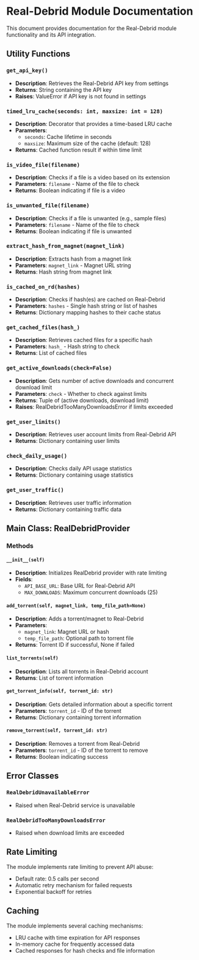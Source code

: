 # Real-Debrid Module Documentation

This document provides documentation for the Real-Debrid module functionality and its API integration.

## Utility Functions

### `get_api_key()`
- **Description**: Retrieves the Real-Debrid API key from settings
- **Returns**: String containing the API key
- **Raises**: ValueError if API key is not found in settings

### `timed_lru_cache(seconds: int, maxsize: int = 128)`
- **Description**: Decorator that provides a time-based LRU cache
- **Parameters**:
  - `seconds`: Cache lifetime in seconds
  - `maxsize`: Maximum size of the cache (default: 128)
- **Returns**: Cached function result if within time limit

### `is_video_file(filename)`
- **Description**: Checks if a file is a video based on its extension
- **Parameters**: `filename` - Name of the file to check
- **Returns**: Boolean indicating if file is a video

### `is_unwanted_file(filename)`
- **Description**: Checks if a file is unwanted (e.g., sample files)
- **Parameters**: `filename` - Name of the file to check
- **Returns**: Boolean indicating if file is unwanted

### `extract_hash_from_magnet(magnet_link)`
- **Description**: Extracts hash from a magnet link
- **Parameters**: `magnet_link` - Magnet URL string
- **Returns**: Hash string from magnet link

### `is_cached_on_rd(hashes)`
- **Description**: Checks if hash(es) are cached on Real-Debrid
- **Parameters**: `hashes` - Single hash string or list of hashes
- **Returns**: Dictionary mapping hashes to their cache status

### `get_cached_files(hash_)`
- **Description**: Retrieves cached files for a specific hash
- **Parameters**: `hash_` - Hash string to check
- **Returns**: List of cached files

### `get_active_downloads(check=False)`
- **Description**: Gets number of active downloads and concurrent download limit
- **Parameters**: `check` - Whether to check against limits
- **Returns**: Tuple of (active downloads, download limit)
- **Raises**: RealDebridTooManyDownloadsError if limits exceeded

### `get_user_limits()`
- **Description**: Retrieves user account limits from Real-Debrid API
- **Returns**: Dictionary containing user limits

### `check_daily_usage()`
- **Description**: Checks daily API usage statistics
- **Returns**: Dictionary containing usage statistics

### `get_user_traffic()`
- **Description**: Retrieves user traffic information
- **Returns**: Dictionary containing traffic data

## Main Class: RealDebridProvider

### Methods

#### `__init__(self)`
- **Description**: Initializes RealDebrid provider with rate limiting
- **Fields**:
  - `API_BASE_URL`: Base URL for Real-Debrid API
  - `MAX_DOWNLOADS`: Maximum concurrent downloads (25)

#### `add_torrent(self, magnet_link, temp_file_path=None)`
- **Description**: Adds a torrent/magnet to Real-Debrid
- **Parameters**:
  - `magnet_link`: Magnet URL or hash
  - `temp_file_path`: Optional path to torrent file
- **Returns**: Torrent ID if successful, None if failed

#### `list_torrents(self)`
- **Description**: Lists all torrents in Real-Debrid account
- **Returns**: List of torrent information

#### `get_torrent_info(self, torrent_id: str)`
- **Description**: Gets detailed information about a specific torrent
- **Parameters**: `torrent_id` - ID of the torrent
- **Returns**: Dictionary containing torrent information

#### `remove_torrent(self, torrent_id: str)`
- **Description**: Removes a torrent from Real-Debrid
- **Parameters**: `torrent_id` - ID of the torrent to remove
- **Returns**: Boolean indicating success

## Error Classes

### `RealDebridUnavailableError`
- Raised when Real-Debrid service is unavailable

### `RealDebridTooManyDownloadsError`
- Raised when download limits are exceeded

## Rate Limiting

The module implements rate limiting to prevent API abuse:
- Default rate: 0.5 calls per second
- Automatic retry mechanism for failed requests
- Exponential backoff for retries

## Caching

The module implements several caching mechanisms:
- LRU cache with time expiration for API responses
- In-memory cache for frequently accessed data
- Cached responses for hash checks and file information
